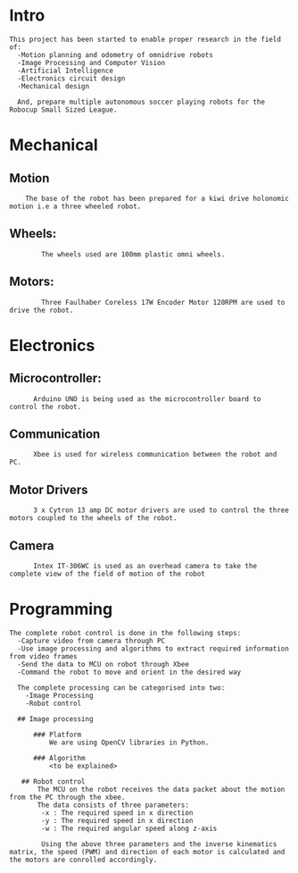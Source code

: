 # Intro
    This project has been started to enable proper research in the field of:
      -Motion planning and odometry of omnidrive robots
      -Image Processing and Computer Vision
      -Artificial Intelligence
      -Electronics circuit design
      -Mechanical design
      
      And, prepare multiple autonomous soccer playing robots for the Robocup Small Sized League.
      
# Mechanical
    
## Motion
        The base of the robot has been prepared for a kiwi drive holonomic motion i.e a three wheeled robot.
        
## Wheels:
            The wheels used are 100mm plastic omni wheels.
        
## Motors:
            Three Faulhaber Coreless 17W Encoder Motor 120RPM are used to drive the robot.

# Electronics
  
## Microcontroller:
          Arduino UNO is being used as the microcontroller board to control the robot.
      
## Communication
          Xbee is used for wireless communication between the robot and PC.
      
## Motor Drivers
          3 x Cytron 13 amp DC motor drivers are used to control the three motors coupled to the wheels of the robot.
          
## Camera
          Intex IT-306WC is used as an overhead camera to take the complete view of the field of motion of the robot
          
# Programming

    The complete robot control is done in the following steps:
      -Capture video from camera through PC
      -Use image processing and algorithms to extract required information from video frames
      -Send the data to MCU on robot through Xbee
      -Command the robot to move and orient in the desired way
      
      The complete processing can be categorised into two:
        -Image Processing
        -Robot control
        
      ## Image processing
          
          ### Platform
              We are using OpenCV libraries in Python.
              
          ### Algorithm
              <to be explained>
              
       ## Robot control
           The MCU on the robot receives the data packet about the motion from the PC through the xbee.
           The data consists of three parameters:
            -x : The required speed in x direction
            -y : The required speed in x direction
            -w : The required angular speed along z-axis
            
            Using the above three parameters and the inverse kinematics matrix, the speed (PWM) and direction of each motor is calculated and the motors are conrolled accordingly.
             
